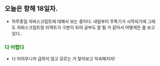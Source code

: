 ## 오늘은 항해 18일차.
 - 하루종일 자바스크립트에 대해서 보는 중이다. 내일부터 주특기가 시작되기에 그래도 자바스크립트랑 리액트가 구분이 되야 공부도 잘 될 거 같아서 어떻게든 좀 보고있다..

### <span style="color: green">다 어렵다<span>
 - 다 어려우니까 급하지 않고 모르는 거 찾아보고 익숙해지자!